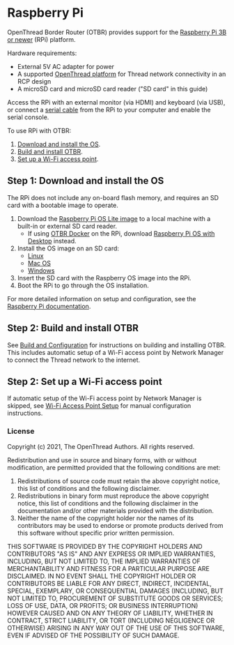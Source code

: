 # Raspberry Pi

OpenThread Border Router (OTBR) provides support for the [Raspberry Pi
3B or newer](https://www.raspberrypi.org/products) (RPi)
platform.

Hardware requirements:

*   External 5V AC adapter for power
*   A supported [OpenThread platform](/platforms) for Thread network
    connectivity in an RCP design
*   A microSD card and microSD card reader ("SD card" in this guide)

Access the RPi with an external monitor (via HDMI) and keyboard (via USB), or
connect a [serial cable](/guides/border-router/serial-cables) from the RPi to
your computer and enable the serial console.

To use RPi with OTBR:

1.  [Download and install the OS](#download-and-install-the-os).
1.  [Build and install OTBR](/guides/border-router/build).
1.  [Set up a Wi-Fi access point](/guides/border-router/access-point).

## Step 1: Download and install the OS

The RPi does not include any on-board flash memory, and requires an SD card
with a bootable image to operate.

1.  Download the [Raspberry Pi OS Lite
    image](https://www.raspberrypi.org/downloads/raspberry-pi-os/)
    to a local machine with a built-in or external SD card reader.
    *   If using [OTBR Docker](/guides/border-router-docker) on the RPi,
        download [Raspberry Pi OS with
        Desktop](https://www.raspberrypi.org/downloads/raspberry-pi-os/)
        instead.
1.  Install the OS image on an SD card:
    *   [Linux](https://www.raspberrypi.org/documentation/installation/installing-images/linux.md)
    *   [Mac OS](https://www.raspberrypi.org/documentation/installation/installing-images/mac.md)
    *   [Windows](https://www.raspberrypi.org/documentation/installation/installing-images/windows.md)
1.  Insert the SD card with the Raspberry OS image into the RPi.
1.  Boot the RPi to go through the OS installation.

For more detailed information on setup and configuration, see the
[Raspberry Pi documentation](https://www.raspberrypi.org/help/).

## Step 2: Build and install OTBR

See [Build and Configuration](/guides/border-router/build) for instructions on
building and installing OTBR. This includes automatic setup of a Wi-Fi access
point by Network Manager to connect the Thread network to the internet.

## Step 2: Set up a Wi-Fi access point

If automatic setup of the Wi-Fi access point by Network Manager is skipped, see
[Wi-Fi Access Point Setup](/guides/border-router/access-point) for manual
configuration instructions.

### License

Copyright (c) 2021, The OpenThread Authors.
All rights reserved.

Redistribution and use in source and binary forms, with or without
modification, are permitted provided that the following conditions are met:
1. Redistributions of source code must retain the above copyright
   notice, this list of conditions and the following disclaimer.
2. Redistributions in binary form must reproduce the above copyright
   notice, this list of conditions and the following disclaimer in the
   documentation and/or other materials provided with the distribution.
3. Neither the name of the copyright holder nor the
   names of its contributors may be used to endorse or promote products
   derived from this software without specific prior written permission.

THIS SOFTWARE IS PROVIDED BY THE COPYRIGHT HOLDERS AND CONTRIBUTORS "AS IS"
AND ANY EXPRESS OR IMPLIED WARRANTIES, INCLUDING, BUT NOT LIMITED TO, THE
IMPLIED WARRANTIES OF MERCHANTABILITY AND FITNESS FOR A PARTICULAR PURPOSE
ARE DISCLAIMED. IN NO EVENT SHALL THE COPYRIGHT HOLDER OR CONTRIBUTORS BE
LIABLE FOR ANY DIRECT, INDIRECT, INCIDENTAL, SPECIAL, EXEMPLARY, OR
CONSEQUENTIAL DAMAGES (INCLUDING, BUT NOT LIMITED TO, PROCUREMENT OF
SUBSTITUTE GOODS OR SERVICES; LOSS OF USE, DATA, OR PROFITS; OR BUSINESS
INTERRUPTION) HOWEVER CAUSED AND ON ANY THEORY OF LIABILITY, WHETHER IN
CONTRACT, STRICT LIABILITY, OR TORT (INCLUDING NEGLIGENCE OR OTHERWISE)
ARISING IN ANY WAY OUT OF THE USE OF THIS SOFTWARE, EVEN IF ADVISED OF THE
POSSIBILITY OF SUCH DAMAGE.
